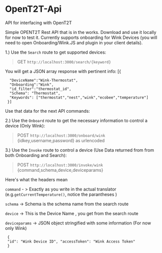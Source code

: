 # OpenT2T-Api
API for interfacing with OpenT2T

Simple OPENT2T Rest API that is in the works. Download and use it locally for now to test it. Currently supports onboarding for Wink Devices (you will need to open Onboarding/Wink.JS and plugin in your client details).

1.) Use the `Search` route to get supported devices:

> GET `http://localhost:3000/search/{keyword}`

You will get a JSON array response with pertinent info:
   [{
      
      "DeviceName":"Wink-Thermostat",
      "Onboarding":"Wink",
      "id_filter":"thermostat_id",
      "Schema": "Thermostat",
      "Keywords": ["thermostat","nest","wink","ecobee","temperature"]
     }]
     
Use that data for the next API commands:

2.) Use the `Onboard` route to get the necessary information to control a device (Only Wink):
> POST `http://localhost:3000/onboard/wink` {idkey,username,password} as urlencoded

3.) Use the `Invoke` route to control a device (Use Data returned from from both Onboarding and Search):
> POST `http://localhost:3000/invoke/wink` {command,schema,device,deviceparams}

Here's what the headers mean

`command` - > Exactly as you write in the actual translator (e.g.`getCurrentTemperature()`, notice the parantheses )

`schema` -> Schema is the schema name from the search route

`device` -> This is the Device Name , you get from the search route

`deviceparams` -> JSON object stringified with some information (For now only Wink)

     { 
     "id": "Wink Device ID", "accessToken": "Wink Access Token" 
     }







